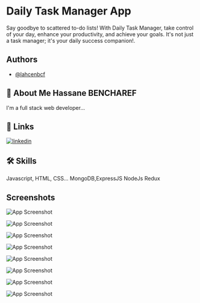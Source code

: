 
# Daily Task Manager App

Say goodbye to scattered to-do lists! With Daily Task Manager, take control of your day, enhance your productivity, and achieve your goals. It's not just a task manager; it's your daily success companion!.

## Authors

- [@lahcenbcf](https://www.github.com/lahcenbcf)


## 🚀 About Me Hassane BENCHAREF
I'm a full stack web developer...


## 🔗 Links
[![linkedin](https://www.linkedin.com/in/hassane-bencharef-2b2667248/?lipi=urn%3Ali%3Apage%3Ad_flagship3_feed%3B98SqTONmQne4K7jT%2BPclpg%3D%3D)](https://www.linkedin.com/)



## 🛠 Skills
Javascript, HTML, CSS...
MongoDB,ExpressJS
NodeJs
Redux

## Screenshots

![App Screenshot]([[https://private-user-images.githubusercontent.com/107793995/292890000-56bf6496-a4ba-4c3f-938d-d9869aee60cd.png?jwt=eyJhbGciOiJIUzI1NiIsInR5cCI6IkpXVCJ9.eyJpc3MiOiJnaXRodWIuY29tIiwiYXVkIjoicmF3LmdpdGh1YnVzZXJjb250ZW50LmNvbSIsImtleSI6ImtleTEiLCJleHAiOjE3MDM2MDU3MDYsIm5iZiI6MTcwMzYwNTQwNiwicGF0aCI6Ii8xMDc3OTM5OTUvMjkyODkwMDAwLTU2YmY2NDk2LWE0YmEtNGMzZi05MzhkLWQ5ODY5YWVlNjBjZC5wbmc_WC1BbXotQWxnb3JpdGhtPUFXUzQtSE1BQy1TSEEyNTYmWC1BbXotQ3JlZGVudGlhbD1BS0lBSVdOSllBWDRDU1ZFSDUzQSUyRjIwMjMxMjI2JTJGdXMtZWFzdC0xJTJGczMlMkZhd3M0X3JlcXVlc3QmWC1BbXotRGF0ZT0yMDIzMTIyNlQxNTQzMjZaJlgtQW16LUV4cGlyZXM9MzAwJlgtQW16LVNpZ25hdHVyZT1lOTRmZDgzZWE1NmZiY2M2ZWQwMWY1YzZmYTliODlkMDg3NTMyODgxZjFmZWJiY2E5MmYyOGQ0N2NmODVlYjUwJlgtQW16LVNpZ25lZEhlYWRlcnM9aG9zdCZhY3Rvcl9pZD0wJmtleV9pZD0wJnJlcG9faWQ9MCJ9.XZFOCHmwG8FBpI-Ggl60WHJCN7KHgu9QONlZK-FXpSs](https://private-user-images.githubusercontent.com/107793995/305769797-4f49c650-a205-45e7-adfb-e69f1e25008c.png?jwt=eyJhbGciOiJIUzI1NiIsInR5cCI6IkpXVCJ9.eyJpc3MiOiJnaXRodWIuY29tIiwiYXVkIjoicmF3LmdpdGh1YnVzZXJjb250ZW50LmNvbSIsImtleSI6ImtleTUiLCJleHAiOjE3MDgzMDkzODAsIm5iZiI6MTcwODMwOTA4MCwicGF0aCI6Ii8xMDc3OTM5OTUvMzA1NzY5Nzk3LTRmNDljNjUwLWEyMDUtNDVlNy1hZGZiLWU2OWYxZTI1MDA4Yy5wbmc_WC1BbXotQWxnb3JpdGhtPUFXUzQtSE1BQy1TSEEyNTYmWC1BbXotQ3JlZGVudGlhbD1BS0lBVkNPRFlMU0E1M1BRSzRaQSUyRjIwMjQwMjE5JTJGdXMtZWFzdC0xJTJGczMlMkZhd3M0X3JlcXVlc3QmWC1BbXotRGF0ZT0yMDI0MDIxOVQwMjE4MDBaJlgtQW16LUV4cGlyZXM9MzAwJlgtQW16LVNpZ25hdHVyZT1jMjVmZjVhNzIwMzIyNjFjMDMwMzU0YzQ1Y2MzNDE5MGFjM2Q4MWE2OGZkN2U1YWM1MGYwYjJjYjMyZWI1MjY1JlgtQW16LVNpZ25lZEhlYWRlcnM9aG9zdCZhY3Rvcl9pZD0wJmtleV9pZD0wJnJlcG9faWQ9MCJ9.EVaeXZ5D2bvKf-eqUvLBfMpavAtN6ZkDfGo0pacZQ3M)](https://private-user-images.githubusercontent.com/107793995/305769797-4f49c650-a205-45e7-adfb-e69f1e25008c.png?jwt=eyJhbGciOiJIUzI1NiIsInR5cCI6IkpXVCJ9.eyJpc3MiOiJnaXRodWIuY29tIiwiYXVkIjoicmF3LmdpdGh1YnVzZXJjb250ZW50LmNvbSIsImtleSI6ImtleTUiLCJleHAiOjE3MDgzMDk2NjQsIm5iZiI6MTcwODMwOTM2NCwicGF0aCI6Ii8xMDc3OTM5OTUvMzA1NzY5Nzk3LTRmNDljNjUwLWEyMDUtNDVlNy1hZGZiLWU2OWYxZTI1MDA4Yy5wbmc_WC1BbXotQWxnb3JpdGhtPUFXUzQtSE1BQy1TSEEyNTYmWC1BbXotQ3JlZGVudGlhbD1BS0lBVkNPRFlMU0E1M1BRSzRaQSUyRjIwMjQwMjE5JTJGdXMtZWFzdC0xJTJGczMlMkZhd3M0X3JlcXVlc3QmWC1BbXotRGF0ZT0yMDI0MDIxOVQwMjIyNDRaJlgtQW16LUV4cGlyZXM9MzAwJlgtQW16LVNpZ25hdHVyZT1iZDgzYWEwZDBiMDY0ZGFjNDQ4MzM4ZDcwY2VkMzk1MGIyOGE1NmVhMjcwOWE1M2IzYmNiZjZhN2M5MTg3NzM1JlgtQW16LVNpZ25lZEhlYWRlcnM9aG9zdCZhY3Rvcl9pZD0wJmtleV9pZD0wJnJlcG9faWQ9MCJ9.XDmtVUrzdjinwtVY3L-rXdtUqzFk95Xdo1G2I8eU6MY)
)

![App Screenshot]([https://private-user-images.githubusercontent.com/107793995/292890003-8dfc7d1f-1d1e-4c35-9cc6-ca7e22a6ed84.png?jwt=eyJhbGciOiJIUzI1NiIsInR5cCI6IkpXVCJ9.eyJpc3MiOiJnaXRodWIuY29tIiwiYXVkIjoicmF3LmdpdGh1YnVzZXJjb250ZW50LmNvbSIsImtleSI6ImtleTEiLCJleHAiOjE3MDM2MDU3MDYsIm5iZiI6MTcwMzYwNTQwNiwicGF0aCI6Ii8xMDc3OTM5OTUvMjkyODkwMDAzLThkZmM3ZDFmLTFkMWUtNGMzNS05Y2M2LWNhN2UyMmE2ZWQ4NC5wbmc_WC1BbXotQWxnb3JpdGhtPUFXUzQtSE1BQy1TSEEyNTYmWC1BbXotQ3JlZGVudGlhbD1BS0lBSVdOSllBWDRDU1ZFSDUzQSUyRjIwMjMxMjI2JTJGdXMtZWFzdC0xJTJGczMlMkZhd3M0X3JlcXVlc3QmWC1BbXotRGF0ZT0yMDIzMTIyNlQxNTQzMjZaJlgtQW16LUV4cGlyZXM9MzAwJlgtQW16LVNpZ25hdHVyZT04ZjYzMWMwNmU4OWU3MDY0MzQ5N2M3MzlkNjIyNjhlNzhlZmI3NjU4MmEzYTVhNjA3Yjg5MjVjZmVmYjFmYTA5JlgtQW16LVNpZ25lZEhlYWRlcnM9aG9zdCZhY3Rvcl9pZD0wJmtleV9pZD0wJnJlcG9faWQ9MCJ9.h7Q9STnFby4AP-frXN4R3ZjRaz9685XdGYiMYgKDj2Y](https://private-user-images.githubusercontent.com/107793995/305769800-a957fa3f-360f-4d3f-af44-4a1e795233f7.png?jwt=eyJhbGciOiJIUzI1NiIsInR5cCI6IkpXVCJ9.eyJpc3MiOiJnaXRodWIuY29tIiwiYXVkIjoicmF3LmdpdGh1YnVzZXJjb250ZW50LmNvbSIsImtleSI6ImtleTUiLCJleHAiOjE3MDgzMDkzODAsIm5iZiI6MTcwODMwOTA4MCwicGF0aCI6Ii8xMDc3OTM5OTUvMzA1NzY5ODAwLWE5NTdmYTNmLTM2MGYtNGQzZi1hZjQ0LTRhMWU3OTUyMzNmNy5wbmc_WC1BbXotQWxnb3JpdGhtPUFXUzQtSE1BQy1TSEEyNTYmWC1BbXotQ3JlZGVudGlhbD1BS0lBVkNPRFlMU0E1M1BRSzRaQSUyRjIwMjQwMjE5JTJGdXMtZWFzdC0xJTJGczMlMkZhd3M0X3JlcXVlc3QmWC1BbXotRGF0ZT0yMDI0MDIxOVQwMjE4MDBaJlgtQW16LUV4cGlyZXM9MzAwJlgtQW16LVNpZ25hdHVyZT03ODkyOTE4MWYyNTgxOTdkNjRkZjViOTNjZDNmYmE5NjZkMmNmYzYzNmRlYWNjNGRjMGVhNzE5MmU1NTc3MDM4JlgtQW16LVNpZ25lZEhlYWRlcnM9aG9zdCZhY3Rvcl9pZD0wJmtleV9pZD0wJnJlcG9faWQ9MCJ9.mMlWuHJ9iJCWM15b0t8LdssZdLfQyeR3Myb_xrrmB4I)
)

![App Screenshot](https://private-user-images.githubusercontent.com/107793995/292890004-231445f6-0081-41c9-8420-aa9567576590.png?jwt=eyJhbGciOiJIUzI1NiIsInR5cCI6IkpXVCJ9.eyJpc3MiOiJnaXRodWIuY29tIiwiYXVkIjoicmF3LmdpdGh1YnVzZXJjb250ZW50LmNvbSIsImtleSI6ImtleTEiLCJleHAiOjE3MDM2MDU3MDYsIm5iZiI6MTcwMzYwNTQwNiwicGF0aCI6Ii8xMDc3OTM5OTUvMjkyODkwMDA0LTIzMTQ0NWY2LTAwODEtNDFjOS04NDIwLWFhOTU2NzU3NjU5MC5wbmc_WC1BbXotQWxnb3JpdGhtPUFXUzQtSE1BQy1TSEEyNTYmWC1BbXotQ3JlZGVudGlhbD1BS0lBSVdOSllBWDRDU1ZFSDUzQSUyRjIwMjMxMjI2JTJGdXMtZWFzdC0xJTJGczMlMkZhd3M0X3JlcXVlc3QmWC1BbXotRGF0ZT0yMDIzMTIyNlQxNTQzMjZaJlgtQW16LUV4cGlyZXM9MzAwJlgtQW16LVNpZ25hdHVyZT1jMmMzOGRlYjUyMjM0NDA2NzQxYWIxODUxYjE5MzQwYWFmOTA4MWNhZDM0NDk1ZTI4NGM5MWMwZTg0ODdmNzEyJlgtQW16LVNpZ25lZEhlYWRlcnM9aG9zdCZhY3Rvcl9pZD0wJmtleV9pZD0wJnJlcG9faWQ9MCJ9.jzalEKfak7YTkRvlmoUD88wMW9K0DZKt64OrOD_80hI
)

![App Screenshot]([https://private-user-images.githubusercontent.com/107793995/292890008-da42dfb7-4af1-420a-be04-fa3f4069d15e.png?jwt=eyJhbGciOiJIUzI1NiIsInR5cCI6IkpXVCJ9.eyJpc3MiOiJnaXRodWIuY29tIiwiYXVkIjoicmF3LmdpdGh1YnVzZXJjb250ZW50LmNvbSIsImtleSI6ImtleTEiLCJleHAiOjE3MDM2MDU3MDYsIm5iZiI6MTcwMzYwNTQwNiwicGF0aCI6Ii8xMDc3OTM5OTUvMjkyODkwMDA4LWRhNDJkZmI3LTRhZjEtNDIwYS1iZTA0LWZhM2Y0MDY5ZDE1ZS5wbmc_WC1BbXotQWxnb3JpdGhtPUFXUzQtSE1BQy1TSEEyNTYmWC1BbXotQ3JlZGVudGlhbD1BS0lBSVdOSllBWDRDU1ZFSDUzQSUyRjIwMjMxMjI2JTJGdXMtZWFzdC0xJTJGczMlMkZhd3M0X3JlcXVlc3QmWC1BbXotRGF0ZT0yMDIzMTIyNlQxNTQzMjZaJlgtQW16LUV4cGlyZXM9MzAwJlgtQW16LVNpZ25hdHVyZT1kYjI5NGVlMzg0NmRmNDAxYTZlYjQ3OTVlY2Y1ZWI3MjAzOTY0N2YwZWY1ZTUxNGJiYmIyODBhZGI1ZGQ0ZjQ3JlgtQW16LVNpZ25lZEhlYWRlcnM9aG9zdCZhY3Rvcl9pZD0wJmtleV9pZD0wJnJlcG9faWQ9MCJ9.FNKGshrZKmPy8odHVlt1d4SjkbHzj4trFS4HefETxUk](https://private-user-images.githubusercontent.com/107793995/305769805-a4420d48-036e-4776-826a-f064a9ef00be.png?jwt=eyJhbGciOiJIUzI1NiIsInR5cCI6IkpXVCJ9.eyJpc3MiOiJnaXRodWIuY29tIiwiYXVkIjoicmF3LmdpdGh1YnVzZXJjb250ZW50LmNvbSIsImtleSI6ImtleTUiLCJleHAiOjE3MDgzMDkzODAsIm5iZiI6MTcwODMwOTA4MCwicGF0aCI6Ii8xMDc3OTM5OTUvMzA1NzY5ODA1LWE0NDIwZDQ4LTAzNmUtNDc3Ni04MjZhLWYwNjRhOWVmMDBiZS5wbmc_WC1BbXotQWxnb3JpdGhtPUFXUzQtSE1BQy1TSEEyNTYmWC1BbXotQ3JlZGVudGlhbD1BS0lBVkNPRFlMU0E1M1BRSzRaQSUyRjIwMjQwMjE5JTJGdXMtZWFzdC0xJTJGczMlMkZhd3M0X3JlcXVlc3QmWC1BbXotRGF0ZT0yMDI0MDIxOVQwMjE4MDBaJlgtQW16LUV4cGlyZXM9MzAwJlgtQW16LVNpZ25hdHVyZT1iZGY2MDRhYmFiMjQ3OGFlMGQ0MDVhNDdjNjU1YTg5MDA5MGU0ZjViYzE0YmRlMzZlNzliNzlmZGVjZThhMGI3JlgtQW16LVNpZ25lZEhlYWRlcnM9aG9zdCZhY3Rvcl9pZD0wJmtleV9pZD0wJnJlcG9faWQ9MCJ9.fbmoUvEaZTFUJd7kHvN_BEq8BIm5A_dQRtYNE57gh-k)
)


![App Screenshot](https://private-user-images.githubusercontent.com/107793995/305769809-5a76d241-7762-4f1d-b0ae-2f4ff3ec54f1.png?jwt=eyJhbGciOiJIUzI1NiIsInR5cCI6IkpXVCJ9.eyJpc3MiOiJnaXRodWIuY29tIiwiYXVkIjoicmF3LmdpdGh1YnVzZXJjb250ZW50LmNvbSIsImtleSI6ImtleTUiLCJleHAiOjE3MDgzMDkzODAsIm5iZiI6MTcwODMwOTA4MCwicGF0aCI6Ii8xMDc3OTM5OTUvMzA1NzY5ODA5LTVhNzZkMjQxLTc3NjItNGYxZC1iMGFlLTJmNGZmM2VjNTRmMS5wbmc_WC1BbXotQWxnb3JpdGhtPUFXUzQtSE1BQy1TSEEyNTYmWC1BbXotQ3JlZGVudGlhbD1BS0lBVkNPRFlMU0E1M1BRSzRaQSUyRjIwMjQwMjE5JTJGdXMtZWFzdC0xJTJGczMlMkZhd3M0X3JlcXVlc3QmWC1BbXotRGF0ZT0yMDI0MDIxOVQwMjE4MDBaJlgtQW16LUV4cGlyZXM9MzAwJlgtQW16LVNpZ25hdHVyZT02MWRiZDk0ZDkyN2ZlOTg5NjU5NmVkYzE2YmZjMDUwOWFkOTRhNDEyYjRiYjI3ZDlkNWNlMmM0NjA2MDI2MWVlJlgtQW16LVNpZ25lZEhlYWRlcnM9aG9zdCZhY3Rvcl9pZD0wJmtleV9pZD0wJnJlcG9faWQ9MCJ9.9ouOuFGyNqQuO7y9Yj0xuW6VlBOfJNKCv0YgtuVpIJA
)

![App Screenshot]([https://private-user-images.githubusercontent.com/107793995/292890013-65b3a3f2-8a41-48c3-9b6d-3fa8f0643826.png?jwt=eyJhbGciOiJIUzI1NiIsInR5cCI6IkpXVCJ9.eyJpc3MiOiJnaXRodWIuY29tIiwiYXVkIjoicmF3LmdpdGh1YnVzZXJjb250ZW50LmNvbSIsImtleSI6ImtleTEiLCJleHAiOjE3MDM2MDU3MDYsIm5iZiI6MTcwMzYwNTQwNiwicGF0aCI6Ii8xMDc3OTM5OTUvMjkyODkwMDEzLTY1YjNhM2YyLThhNDEtNDhjMy05YjZkLTNmYThmMDY0MzgyNi5wbmc_WC1BbXotQWxnb3JpdGhtPUFXUzQtSE1BQy1TSEEyNTYmWC1BbXotQ3JlZGVudGlhbD1BS0lBSVdOSllBWDRDU1ZFSDUzQSUyRjIwMjMxMjI2JTJGdXMtZWFzdC0xJTJGczMlMkZhd3M0X3JlcXVlc3QmWC1BbXotRGF0ZT0yMDIzMTIyNlQxNTQzMjZaJlgtQW16LUV4cGlyZXM9MzAwJlgtQW16LVNpZ25hdHVyZT0yNjljYTJiMzMyMjg4ZWI3NjVjNzI2ZGY1NGJkMjgzODIxZWVhMjUzNGRlZTExOTIzMTVhNDQxY2JlOTlhZGVhJlgtQW16LVNpZ25lZEhlYWRlcnM9aG9zdCZhY3Rvcl9pZD0wJmtleV9pZD0wJnJlcG9faWQ9MCJ9.vVFAE5_deCWphW0iH8_8kDG3gJQvwqpWknSPx__7jhw](https://private-user-images.githubusercontent.com/107793995/305769844-3f13c38d-0e00-45e5-9e8e-bdebe3dfe4a5.png?jwt=eyJhbGciOiJIUzI1NiIsInR5cCI6IkpXVCJ9.eyJpc3MiOiJnaXRodWIuY29tIiwiYXVkIjoicmF3LmdpdGh1YnVzZXJjb250ZW50LmNvbSIsImtleSI6ImtleTUiLCJleHAiOjE3MDgzMDkzODAsIm5iZiI6MTcwODMwOTA4MCwicGF0aCI6Ii8xMDc3OTM5OTUvMzA1NzY5ODQ0LTNmMTNjMzhkLTBlMDAtNDVlNS05ZThlLWJkZWJlM2RmZTRhNS5wbmc_WC1BbXotQWxnb3JpdGhtPUFXUzQtSE1BQy1TSEEyNTYmWC1BbXotQ3JlZGVudGlhbD1BS0lBVkNPRFlMU0E1M1BRSzRaQSUyRjIwMjQwMjE5JTJGdXMtZWFzdC0xJTJGczMlMkZhd3M0X3JlcXVlc3QmWC1BbXotRGF0ZT0yMDI0MDIxOVQwMjE4MDBaJlgtQW16LUV4cGlyZXM9MzAwJlgtQW16LVNpZ25hdHVyZT1jYzgxOGI3NWE5ZGNmMWI4MGY1MWIwMDZmNWVmZWQ2NGE2MWE5YjEwZDIzOGIxMmQ4Y2RjNmMwYWE3YzAwOTk2JlgtQW16LVNpZ25lZEhlYWRlcnM9aG9zdCZhY3Rvcl9pZD0wJmtleV9pZD0wJnJlcG9faWQ9MCJ9.os_ODNAjOI2l-wMOTrUn9fk596DLbds9LdreZA3ugcQ)
)

![App Screenshot]([[https://private-user-images.githubusercontent.com/107793995/292890020-27338b77-e49e-45e2-b858-8ad57f7d4f52.png?jwt=eyJhbGciOiJIUzI1NiIsInR5cCI6IkpXVCJ9.eyJpc3MiOiJnaXRodWIuY29tIiwiYXVkIjoicmF3LmdpdGh1YnVzZXJjb250ZW50LmNvbSIsImtleSI6ImtleTEiLCJleHAiOjE3MDM2MDU3MDYsIm5iZiI6MTcwMzYwNTQwNiwicGF0aCI6Ii8xMDc3OTM5OTUvMjkyODkwMDIwLTI3MzM4Yjc3LWU0OWUtNDVlMi1iODU4LThhZDU3ZjdkNGY1Mi5wbmc_WC1BbXotQWxnb3JpdGhtPUFXUzQtSE1BQy1TSEEyNTYmWC1BbXotQ3JlZGVudGlhbD1BS0lBSVdOSllBWDRDU1ZFSDUzQSUyRjIwMjMxMjI2JTJGdXMtZWFzdC0xJTJGczMlMkZhd3M0X3JlcXVlc3QmWC1BbXotRGF0ZT0yMDIzMTIyNlQxNTQzMjZaJlgtQW16LUV4cGlyZXM9MzAwJlgtQW16LVNpZ25hdHVyZT00ZGNiM2JlMTQ2ZDUyOGI3M2JhZjFjNTgzNmZkNGFkNjc3Y2E4NDQxMGY4NTFhZDg1Njg4ZmFiNjI2ZDg3NmU5JlgtQW16LVNpZ25lZEhlYWRlcnM9aG9zdCZhY3Rvcl9pZD0wJmtleV9pZD0wJnJlcG9faWQ9MCJ9.NPGJbcWRKBC6CuizQr0Q7U-NfKb3OFdH1OL6swJnjHo](https://private-user-images.githubusercontent.com/107793995/305769853-56a0e9f2-9f2d-4f8e-b0cd-97325257a167.png?jwt=eyJhbGciOiJIUzI1NiIsInR5cCI6IkpXVCJ9.eyJpc3MiOiJnaXRodWIuY29tIiwiYXVkIjoicmF3LmdpdGh1YnVzZXJjb250ZW50LmNvbSIsImtleSI6ImtleTUiLCJleHAiOjE3MDgzMDkzODAsIm5iZiI6MTcwODMwOTA4MCwicGF0aCI6Ii8xMDc3OTM5OTUvMzA1NzY5ODUzLTU2YTBlOWYyLTlmMmQtNGY4ZS1iMGNkLTk3MzI1MjU3YTE2Ny5wbmc_WC1BbXotQWxnb3JpdGhtPUFXUzQtSE1BQy1TSEEyNTYmWC1BbXotQ3JlZGVudGlhbD1BS0lBVkNPRFlMU0E1M1BRSzRaQSUyRjIwMjQwMjE5JTJGdXMtZWFzdC0xJTJGczMlMkZhd3M0X3JlcXVlc3QmWC1BbXotRGF0ZT0yMDI0MDIxOVQwMjE4MDBaJlgtQW16LUV4cGlyZXM9MzAwJlgtQW16LVNpZ25hdHVyZT1hN2RlM2UwMjk0ZmZmOTAxNjJiYTQ4OTVlZTZhMjdjNDBhNmYxMjBkYzA2MzA1MzEyNzNlYzVmMGI3YWE3OWJjJlgtQW16LVNpZ25lZEhlYWRlcnM9aG9zdCZhY3Rvcl9pZD0wJmtleV9pZD0wJnJlcG9faWQ9MCJ9.FFE2lQ_KlvdqnbBKHpVWFk_74E9J6ZxpppR7qz0lFkM)](https://private-user-images.githubusercontent.com/107793995/305769853-56a0e9f2-9f2d-4f8e-b0cd-97325257a167.png?jwt=eyJhbGciOiJIUzI1NiIsInR5cCI6IkpXVCJ9.eyJpc3MiOiJnaXRodWIuY29tIiwiYXVkIjoicmF3LmdpdGh1YnVzZXJjb250ZW50LmNvbSIsImtleSI6ImtleTUiLCJleHAiOjE3MDgzMDkzODAsIm5iZiI6MTcwODMwOTA4MCwicGF0aCI6Ii8xMDc3OTM5OTUvMzA1NzY5ODUzLTU2YTBlOWYyLTlmMmQtNGY4ZS1iMGNkLTk3MzI1MjU3YTE2Ny5wbmc_WC1BbXotQWxnb3JpdGhtPUFXUzQtSE1BQy1TSEEyNTYmWC1BbXotQ3JlZGVudGlhbD1BS0lBVkNPRFlMU0E1M1BRSzRaQSUyRjIwMjQwMjE5JTJGdXMtZWFzdC0xJTJGczMlMkZhd3M0X3JlcXVlc3QmWC1BbXotRGF0ZT0yMDI0MDIxOVQwMjE4MDBaJlgtQW16LUV4cGlyZXM9MzAwJlgtQW16LVNpZ25hdHVyZT1hN2RlM2UwMjk0ZmZmOTAxNjJiYTQ4OTVlZTZhMjdjNDBhNmYxMjBkYzA2MzA1MzEyNzNlYzVmMGI3YWE3OWJjJlgtQW16LVNpZ25lZEhlYWRlcnM9aG9zdCZhY3Rvcl9pZD0wJmtleV9pZD0wJnJlcG9faWQ9MCJ9.FFE2lQ_KlvdqnbBKHpVWFk_74E9J6ZxpppR7qz0lFkM)
)

![App Screenshot]([https://private-user-images.githubusercontent.com/107793995/305769865-491e60b9-53fe-410c-8eea-c2d454a5be16.png?jwt=eyJhbGciOiJIUzI1NiIsInR5cCI6IkpXVCJ9.eyJpc3MiOiJnaXRodWIuY29tIiwiYXVkIjoicmF3LmdpdGh1YnVzZXJjb250ZW50LmNvbSIsImtleSI6ImtleTUiLCJleHAiOjE3MDgzMDkzODAsIm5iZiI6MTcwODMwOTA4MCwicGF0aCI6Ii8xMDc3OTM5OTUvMzA1NzY5ODY1LTQ5MWU2MGI5LTUzZmUtNDEwYy04ZWVhLWMyZDQ1NGE1YmUxNi5wbmc_WC1BbXotQWxnb3JpdGhtPUFXUzQtSE1BQy1TSEEyNTYmWC1BbXotQ3JlZGVudGlhbD1BS0lBVkNPRFlMU0E1M1BRSzRaQSUyRjIwMjQwMjE5JTJGdXMtZWFzdC0xJTJGczMlMkZhd3M0X3JlcXVlc3QmWC1BbXotRGF0ZT0yMDI0MDIxOVQwMjE4MDBaJlgtQW16LUV4cGlyZXM9MzAwJlgtQW16LVNpZ25hdHVyZT1iODAyYzI0OTcxOGNiZGI4NWE3MjljZmRkYTQ2NTIzYTg0MzY3MDYzZWVlNWIyMzAyODBjYjM4YTk4MjY5ZjljJlgtQW16LVNpZ25lZEhlYWRlcnM9aG9zdCZhY3Rvcl9pZD0wJmtleV9pZD0wJnJlcG9faWQ9MCJ9.M5vRpGdtSZzjawcDswuZenuds_e-n9ypeUZiXOpN_xM
)
